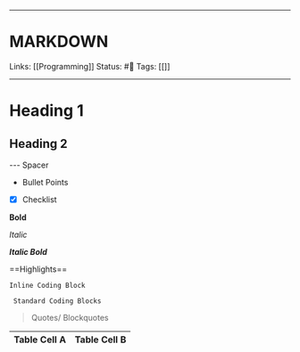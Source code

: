 ___
# MARKDOWN
Links: [[Programming]]
Status: #🌳 
Tags: [[]]
<!--- Created on: 2023.08.18, 00:14 --->
___
# Heading 1

## Heading 2

--- Spacer  

- Bullet Points

- [x] Checklist

**Bold**

*Italic*

***Italic Bold***

==Highlights==

`Inline Coding Block`

``` Standard Coding Blocks```

> Quotes/ Blockquotes

Table Cell A  |  Table Cell B
----          |          ----

